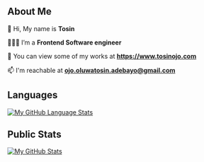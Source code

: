 ## About Me

👋 Hi, My name is **Tosin** 
  
👨🏿‍💻 I’m a **Frontend Software engineer**  
  
👀 You can view some of my works at **https://www.tosinojo.com**  
  
📫 I'm reachable at **ojo.oluwatosin.adebayo@gmail.com**  


## Languages

[![My GitHub Language Stats](https://github-readme-stats.vercel.app/api/top-langs/?username=tosin-ojo&langs_count=5&theme=tokyonight&layout=compact)]()

## Public Stats

[![My GitHub Stats](https://github-readme-stats.vercel.app/api?username=tosin-ojo&count_private=true&show_icons=true&theme=tokyonight)]()

<!---
Tosin-Ojo/Tosin-Ojo is a ✨ special ✨ repository because its `README.md` (this file) appears on your GitHub profile.
You can click the Preview link to take a look at your changes.
--->

